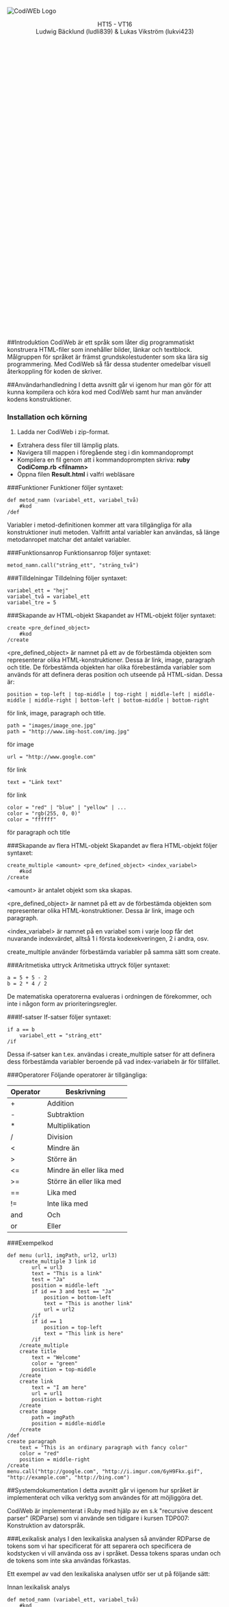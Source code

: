 <br><br>
<br><br>
<br><br>
<br><br>
<br><br>
<br><br>
![CodiWEb Logo](./codiweb.png)
<center>HT15 - VT16</center>
<center>Ludwig Bäcklund (ludli839) & Lukas Vikström (lukvi423)</center>
<br><br>
<br><br>
<br><br>
<br><br>
<br><br>
<br><br>
<br><br>
<br><br>
<br><br>
<br><br>

<!--TOC-->
<br><br>
<br><br>
<br><br>
<br><br>
<br><br>
<br><br>
<br><br>
<br><br>
<br><br>
<br><br>

##Introduktion
CodiWeb är ett språk som låter dig programmatiskt konstruera HTML-filer som innehåller bilder, länkar och textblock. Målgruppen för språket är främst grundskolestudenter som ska lära sig programmering. Med CodiWeb så får dessa studenter omedelbar visuell återkoppling för koden de skriver.

##Användarhandledning
I detta avsnitt går vi igenom hur man gör för att kunna kompilera och köra kod med CodiWeb samt hur man använder kodens konstruktioner.

### Installation och körning 
1. Ladda ner CodiWeb i zip-format.
* Extrahera dess filer till lämplig plats.
* Navigera till mappen i föregående steg i din kommandoprompt
* Kompilera en fil genom att i kommandoprompten skriva: **ruby CodiComp.rb &lt;filnamn&gt;**
* Öppna filen **Result.html** i valfri webläsare

###Funktioner
Funktioner följer syntaxet:

	def metod_namn (variabel_ett, variabel_två)
		#kod
	/def

Variabler i metod-definitionen kommer att vara tillgängliga för alla konstruktioner inuti metoden. Valfritt antal variabler kan användas, så länge metodanropet matchar det antalet variabler.

###Funktionsanrop
Funktionsanrop följer syntaxet:

	metod_namn.call("sträng_ett", "sträng_två")

###Tilldelningar
Tilldelning följer syntaxet:
	
	variabel_ett = "hej"
	variabel_två = variabel_ett
	variabel_tre = 5

###Skapande av HTML-objekt
Skapandet av HTML-objekt följer syntaxet:

	create <pre_defined_object>
		#kod
	/create


&lt;pre_defined_object&gt; är namnet på ett av de förbestämda objekten som representerar olika HTML-konstruktioner. Dessa är link, image, paragraph och title. De förbestämda objekten har olika förebestämda variabler som används för att definera deras position och utseende på HTML-sidan. Dessa är:

	position = top-left | top-middle | top-right | middle-left | middle-middle | middle-right | bottom-left | bottom-middle | bottom-right

för link, image, paragraph och title.

	path = "images/image_one.jpg"
	path = "http://www.img-host.com/img.jpg"

för image

	url = "http://www.google.com" 

för link

	text = "Länk text"

för link

	color = "red" | "blue" | "yellow" | ...
	color = "rgb(255, 0, 0)"
	color = "ffffff"

för paragraph och title

###Skapande av flera HTML-objekt
Skapandet av flera HTML-objekt följer syntaxet:

	create_multiple <amount> <pre_defined_object> <index_variabel>
		#kod
	/create

&lt;amount&gt; är antalet objekt som ska skapas. 

&lt;pre_defined_object&gt; är namnet på ett av de förbestämda objekten som representerar olika HTML-konstruktioner. Dessa är link, image och paragraph.

&lt;index_variabel&gt; är namnet på en variabel som i varje loop får det nuvarande indexvärdet, alltså 1 i första kodexekveringen, 2 i andra, osv.

create_multiple använder förbestämda variabler på samma sätt som create. 

###Aritmetiska uttryck
Aritmetiska uttryck följer syntaxet:
	
	a = 5 + 5 - 2
	b = 2 * 4 / 2

De matematiska operatorerna evalueras i ordningen de förekommer, och inte i någon form av prioriteringsregler. 

###If-satser
If-satser följer syntaxet:
	
	if a == b
		variabel_ett = "sträng_ett"
	/if

Dessa if-satser kan t.ex. användas i create_multiple satser för att definera dess förbestämda variabler beroende på vad index-variabeln är för tillfället.

###Operatorer
Följande operatorer är tillgängliga:

| Operator | Beskrivning              |
|----------|--------------------------|
| +        | Addition                 |
| -        | Subtraktion              |
| *        | Multiplikation           |
| /        | Division                 |
| <        | Mindre än                |
| >        | Större än                |
| <=       | Mindre än eller lika med |
| >=       | Större än eller lika med |
| ==       | Lika med                 |
| !=       | Inte lika med            |
| and      | Och                      |
| or       | Eller                    |

###Exempelkod

	def menu (url1, imgPath, url2, url3)
		create_multiple 3 link id
		    url = url3
		    text = "This is a link"
		    test = "Ja"
		    position = middle-left
		    if id == 3 and test == "Ja"
		        position = bottom-left
		        text = "This is another link"
		        url = url2
		    /if
		    if id == 1
		        position = top-left
		        text = "This link is here"
		    /if
		/create_multiple
		create title
		    text = "Welcome"
		    color = "green"
		    position = top-middle
		/create
		create link
		    text = "I am here"
		    url = url1
		    position = bottom-right
		/create
		create image
		    path = imgPath
		    position = middle-middle
		/create
	/def
	create paragraph
		text = "This is an ordinary paragraph with fancy color"
		color = "red"
		position = middle-right
	/create
	menu.call("http://google.com", "http://i.imgur.com/6yH9Fkx.gif", "http://example.com", "http://bing.com")

##Systemdokumentation
I detta avsnitt går vi igenom hur språket är implementerat och vilka verktyg som användes för att möjliggöra det.

CodiWeb är implementerat i Ruby med hjälp av en s.k "recursive descent parser" (RDParse) som vi använde sen tidigare i kursen TDP007: Konstruktion av datorspråk. 

###Lexikalisk analys
I den lexikaliska analysen så använder RDParse de tokens som vi har specificerat för att separera och specificera de kodstycken vi vill använda oss av i språket. Dessa tokens sparas undan och de tokens som inte ska användas förkastas. 

Ett exempel av vad den lexikaliska analysen utför ser ut på följande sätt:

Innan lexikalisk analys
	
	def metod_namn (variabel_ett, variabel_två)
		#kod
	/def

Efter lexikalisk analys

	["def", "metod_namn", "(", "variabel_ett", ",", "variabel_två", ")", ..., "/", "def"]

###Parsning
I parsnings-steget så använder RDParse de tokens som nu finns tillgängliga för att kunna matcha dem med de regler vi har specificerat i vår BNF-grammatik. Detta bestämmer vilken kod som egentligen ska utföras och i vilken ordning. I varje s.k regel där tokens överensstämmer med det som är specificerat så skapas objekt av olika klasser för att sedan evalueras efter att alla tokens har matchat. Dessa klassobjekt returneras sen uppåt i grammatiken tillbaka till den regeln som matchade först vilket innebär att alla klassobjekt till slut kommer vara del av ett annat objekt. Ett exempel på detta är en simpel tilldelning:


Kodstycke

	variabel_ett = "sträng_ett"

Pseudokod för regelmatchning i RDParse
	
	:begin
		match(:stmt_list)
			match(:stmt)
				match(:construction)
					match(:assignment)
						 match(:var, "=", :value)
						 	Assignment.new(var, value)
	
I detta exempel så skulle Assignment-objektet returneras uppåt till :stmt som då skapar ett Stmt-objekt som innehåller Assignment-objektet. Detta repeteras för :stmt_list som skapar ett Stmt_list-objekt som då innehåller Stmt-objektetet. 


###Exekvering
Varje klass har en eval-funktion som kallas på i slutet av parsningssteget av det Stmt_list-objekt som ligger längst upp i hierarkin av klassobjekt. Dessa eval-funktioner innehåller all kod som faktiskt utför det som behövs för att det till slut ska resultera i en färdig HTML-sida.

###HTML
Det ligger ett antal olika steg bakom det som till slut resulterar i en HTML-sida som innehåller alla objekt som specificerats i koden. Det första steget är att skapa en mall på en tom HTML-sida. Det är på denna mall vi arbetar för att placera alla HTML-objekt. I implementationen så är varje HTML-objekt representerat av ett objekt av klassen Link, Image, Paragraph och Title. Dessa objekt innehåller en s.k pre_tag, end_tag och content. pre_tag och end_tag innehåller start- och sluttaggar för HTML-objektet, t.ex. &lt;img&gt; och &lt;/img&gt; för Image. content innehåller det som ska stå mellan pre_tag och end_tag, i Link's fall är detta texten som är klickbar på HTML-sidan. Alla CSS-egenskaper ligger i en style-tagg inuti pre_tag.

##Grammatik

### Teckenförklaring
| Sym | Innebörd |
|---|----------|
| + | Följt av |
| \| | Eller   |

### BNF

	<begin> ::= <stmt_list>
	<create> ::= "create" + <pre_def_obj> + <stmt_list> + "/" + "create"

	<loop> ::= "create_multiple" + <num> + <pre_def_obj> + <var> + <stmt_list> + "/" + "create_multiple"

	<pre_def_obj> ::= <link>
				    | <paragraph>
				    | <title>
				    | <image>
	   
	<if_stmt> ::= "if" + <expr> + <stmt_list> + "/" + "if"

	<expr> ::= <comp_operation>

	<stmt_list> ::= <stmt_list> + <stmt> 
				  | <stmt>

	<stmt> ::= <loop> 
			 |<construction>	
			 |<operation>
			 |<comp_operation>

	<comp_operation> ::= <comp_operation> + "and" + <comparison>
					   | <comp_operation> + "or" + <comparison>
					   | <comparison>

	<comparison> ::= <var> + <comp_operator> + <value>

	<comp_operator> ::= "=="
					  |"!="
				   	  |">="
					  |"<="
					  |">"
					  |"<"	

	<function> ::= "def" + <func_name> + "(" + <var_list> + ")" + <stmt_list> + "/" + "def"
				 | "def" + <func_name> + <stmt_list> + "/" + "def"

	<function_call> ::= <func_name> + "." + "call" + "(" + <value_list> + ")"	
					  |<func_name> + "." + "call"

	<func_name>  ::= /\w+?/

	<construction> ::= <function_call>
					 | <function>
					 | <loop>
					 | <if_stmt>
					 | <create>
					 | <assignment>

	<assignment> ::= <var> + "=" + <value>	
				   | <var> + "=" + <operation>

	<operation> ::= <num>
				  |	<operation> + <math_operation> + <num>

	<math_operation> ::= "*"
					   | "/"
					   | "+"
					   | "-"

	<value> ::= <num>
			  | <string>
			  | <var>

	<string> ::= /".+"/	

	<var_list> ::= <var>
				 | <var_list> + "," + <var>

	<value_list> ::= <value_list> + "," + <value>
				   | <value>

	<var> ::= <pre_def_var>
		    | /\w+?/

	<num> ::= Integer

	<pre_def_var> ::= "url"
					| "text"
					| "path"
					| "color"
					| "position"
					| "bottom-left"
					| "bottom-middle"
					| "bottom-right"
					| "middle-left"
					| "middle-middle"
					| "middle-right"
					| "top-left"
					| "top-middle"
					| "top-right"


##Reflektion
Under projektets gång hade vi ett antal problem som resulterade i ett långsammare arbetsflöde under vissa perioder. Den allmänna principen av vad vårt språk skulle göra var väldigt klart för oss, men hur detta skulle översättas till kod samt hur det skulel samarbeta med RDParse var något av ett pussel för oss. För att försöka underlätta detta började vi med att implementera grundläggande grammatik till språket. Om vi kollar tillbaka på den grammatiken nu så ser man en del förändringar som skett under utvecklingens gång. Flera gånger i projektet bestämde vi oss för att gå tillbaka och ändra på strukturen eller grunden vars element i språket är byggda på, grammatiken var inget undantag även om det inte krävdes större förändringar. 

När grammatiken såg acceptabel ut så började vi arbeta med variabler och variabeltilldelning. Vid denna tidpunkt insåg vi att vi var väldigt osäkra på hur våra klasser skulle se ut, och när vi kallar på dessa klasser från grammatiken. I tidigare arbeten inom RDParse hade vi inte använt oss utav klasser utan istället byggt logiken direkt i grammatiken. För att förstå oss på hur detta skulle gå till behövde vi testa ett antal olika lösningar och struktureringssätt för att sedan komma till en slutsats. 

Sakta men säkert började våra klasser ta form, och vi kunde börja satsa på att utveckla kärnelementen i språket, nämligen create, och create_multiple. Hur indatan skulle nå dessa operationer var vi osäkra på, och vi ändrade på vår lösning ett antal gånger under utvecklingen. Vi bytte bl.a. mellan att create eller pre_def_obj skulle ta hand om indatan, tills vi till slut beslöt för pre_def_obj. För oss var det dock ett viktigt steg att behöva tänka om, det gjorde det lättare att se fördelar samt nackdelar med olika strukterer även om det var tröttsamt.

Framåt slutet när våra kärnfunktioner existerade insåg vi att vi borde tänka om hur vi lagrar variablerna från de olika operationerna, och vi bestämde oss för att göra grundläggande scoping. Denna förändring innebar en omstrukturering av flertal klasser, och var en lång process fylld av irriterande error meddelanden. Efter denna övergång från vanlig lista till grundläggande scoping med hashning så insåg vi att detta var något som hade underlättat om vi gjorde det lite tidigare under utvecklingen. 

Under projektets gång lärde vi oss en hel del om hur ett programmeringsspråk kan vara uppbyggt, och problem som kan uppstå om man inte tänker igenom saker innan man utför dem. CodiWeb är dessutom ett väldigt specifikt språk vilket innebär att det inte riktigt fanns något vi kunde gå efter, utan vi behövde lista ut det mesta själva genom att försöka, misslyckas och sedan tänka om.

I överlag är vi relativt nöjda med slutresultatet men med vi önskar att vi hade mer tid för kunna implementera mer avancerade HTML-objekt. Några saker vi skulle vilja implementera är knappar som man kan klicka på för att förändra utseendet på HTML-sidan, t.ex. bakgrundsfärgen. HTML divs är också något vi skulle vilja implementera för att kunna arbeta på flera objekt samtidigt.

##Kod

###CodiComp.rb

	require_relative 'CodiGrammar.rb'
	puts ARGV[0]
	if ARGV[0]
	  CodiWeb.new(ARGV[0]).go
	else
	  puts "Missing file argument"
	end

###CodiGrammar.rb

	require_relative "parse.rb"
	require_relative "CodiLogic.rb"
	class CodiWeb
	  attr_accessor :variable_list

	  def initialize(file)
	    @file = file
	    @ruleparser = Parser.new("CodiWeb") do
	      token(/\s/)
	      token(/\d+/) { |x| x.to_i }
	      token(/(\w+-\w+|\w+|"{1}.+?"{1})/) { |x| x }
	      token(/(==|<=|>=|<|>|!=)/) { |x| x }
	      token(/./) { |x| x }

	      start :begin do
	        match(:stmt_list) { |a| a.eval }
	      end


	      rule :create do
	        match("create", :pre_def_obj, :stmt_list, "/", "create") { |_, a, b| Create.new(a, b) }
	      end

	      rule :loop do
	        match("create_multiple", :num, :pre_def_obj, :var, :stmt_list, "/", "create_multiple") { |_, a, b, c, d, _| Create_Multiple.new(a, b, c, d) }
	      end

	      rule :pre_def_obj do
	        match("link") { |_| Link.new() }
	        match("paragraph") { |_| Paragraph.new }
	        match("title") { |_| Title.new }
	        match("image") { |_| Image.new() }
	      end

	      rule :if_stmt do
	        match("if", :expr, :stmt_list, "/", "if") {|_, a, b, _| If.new(a, b)}
	      end

	      rule :expr do
	        match(:comp_operation) { |a| a }
	      end

	      rule :stmt_list do
	        match(:stmt_list, :stmt){ |a, b| Stmt_list.new(a, b) }
	        match(:stmt) {|a| Stmt.new(a) }
	      end

	      rule :stmt do
	        match(:loop) { |a| a }
	        match(:construction) { |a| a }
	        match(:operation) { |a| a }
	        match(:comp_operation) { |a| a }
	      end

	      rule :comp_operation do
	        match(:comp_operation, "and", :comparison) { |a, b, c| ExtComparison.new(a, b, c) }
	        match(:comp_operation, "or", :comparison) { |a, b, c| ExtComparison.new(a, b, c) }
	        match(:comparison) { |a| a }
	      end

	      rule :comparison do
	        match(:var, :comp_operator, :value) { |a, b, c| Comparison.new(a, b, c) }
	      end

	      rule :comp_operator do
	        match("==") { |a| a }
	        match("!=") { |a| a }
	        match(">=") { |a| a }
	        match("<=") { |a| a }
	        match(">") { |a| a }
	        match("<") { |a| a }
	      end

	      rule :function do
	        match("def", :func_name, "(", :var_list, ")", :stmt_list, "/", "def") { |_, a, _, b, _, c| Function.new(a, c, b) }
	        match("def", :func_name, :stmt_list, "/", "def") { |_, a, b| Function.new(a, b) }
	      end

	      rule :func_name do
	        match(/\w+?/) { |a| a }
	      end

	      rule :function_call do
	        match(:func_name, ".", "call", "(", :value_list, ")") { |a, _, _, _, b|  FunctionCall.new(a, b) }
	        match(:func_name, ".", "call") { |a, _, _| FunctionCall.new(a) }
	      end
	      rule :construction do
	        match(:function_call) { |a| a }
	        match(:function) { |a| a }
	        match(:loop) { |a| a }
	        match(:if_stmt) { |a| a }
	        match(:create) { |a| a }
	        match(:assignment){|a| a}
	      end

	      rule :assignment do
	        match(:var, "=", :value) { |var, _, value| Assignment.new(var, value) }
	        match(:var, "=", :operation) { |a, _, b| Assignment.new(a, b) }
	      end

	      rule :operation do
	        match(:num) { |a| a }
	        match(:operation, :math_operation, :num) { |a, b, c| Operation.new(a, b, c) }
	      end

	      rule :math_operation do
	        match("*") { |a| Multiplier.new }
	        match("/") { |a| Divider.new }
	        match("+") { |a| Adder.new }
	        match("-") { |a| Subtractor.new }
	      end

	      rule :value do
	        match(:num) { |a| a }
	        match(:string) {|a| a }

	        match(:var){|a| a }
	      end

	      rule :string do
	        match(/".+"/) {|a| a }
	      end
	      rule :var_list do
	        match(:var) { |a| a }
	        match(:var_list, ",", :var) { |a, _, b| MultVar.new(b, a) }
	      end
	      rule :value_list do
	        match(:value_list, ",", :value) { |a, _, b| MultVar.new(b, a) }
	        match(:value) { |a| a }
	      end
	      rule :var do
	        match(:pre_def_var) {|a| a }
	        match(/\w+?/) {|a| Var.define(a) }
	      end

	      rule :pre_def_var do
	        match("url") { |a| Url.new(a) }
	        match("text") { |a| Text.new(a) }
	        match("path") { |a| Path.new(a) }
	        match("color") { |a| Color.new(a) }
	        match("position") { |a| Position.new(a) }
	        match("bottom-left") { "left:5%;top:60%;" }
	        match("bottom-middle") { "left:35%;top:30%;" }
	        match("bottom-right") { "left:75%;top:60%;" }
	        match("middle-left") { "left:5%;top:30%;" }
	        match("middle-middle") { "left:35%;top:30%;" }
	        match("middle-right") { "left:75%;top:30%;" }
	        match("top-left") { "left:5%;top:5%;" }
	        match("top-middle") { "left:35%;top:5%;" }
	        match("top-right") { "left:75%;top:5%;" }
	      end

	      rule :num do
	        match(Integer) { |a| a }
	      end

	    end

	  end

	  def go
	    block = ""
	    File.foreach(@file) do |line|
	      p line
	      block += line
	    end
	    puts "CodiWeb Constructed the file => #{@ruleparser.parse block}"
	  end

	end

###CodiLogic.rb

	require 'rubygems'
	@@html = nil

	class Begin
	  attr_reader :html, :css

	  def initialize()
	    @htmlname = "Result.html"
	    @@html = File.new("Result.html", "w")
	    IO.copy_stream('template.html', @htmlname)
	    return @@html
	  end

	  def html
	    return @htmlname
	  end
	end
	@@html = Begin.new().html()
	class VariableList
	  attr_reader :list

	  def initialize()
	    @list = [{}]
	  end

	  def add(var)
	    @list[@@scope_counter][var.name] = var.value
	    @list
	  end

	  def increase()
	    if @@scope_counter == 0
	      @list << {}
	      @@scope_counter = @list.length - 1
	    end
	  end

	  def clear()
	    @list[@@scope_counter].clear()
	  end

	  def findValue(var)
	    @list.each do |varObj|
	      if varObj.name == var
	        return varObj.value
	      end
	    end
	    return false
	  end

	  def findVar(var)
	    @list.each do |varObj|
	      if varObj.name == var
	        return varObj
	      end
	    end
	    return false
	  end
	end

	@@variableList = VariableList.new()
	@@scope_counter = 0

	class MultVar
	  def initialize(var, multvar = nil)
	    @var = var
	    @varlist = multvar if multvar
	    @variables = []
	  end

	  def eval()
	    @varlist.eval if @varlist
	    @var.eval
	  end

	  def variables()
	    @variables.clear
	    if @varlist.class == MultVar
	      @variables += @varlist.variables
	    else
	      @variables << @varlist
	    end
	    if @var.class == MultVar
	      @variables += @var.variables
	    else
	      @variables << @var
	    end
	    @variables.reverse
	  end
	end
	class Var
	  attr_reader :value, :name, :type

	  def initialize(name)
	    @name = name
	    @value = nil
	    @type = nil
	  end

	  def variables
	    return [self]
	  end

	  def Var.define(name)
	    var = @@variableList.list[@@scope_counter][name]
	    if var
	      return var
	    else
	      Var.new(name)
	    end

	  end

	  def update(value)
	    @value = value
	    @type= value.class
	  end

	  def eval()
	    return self
	  end

	  def print
	    return @value
	  end
	end
	class Url < Var
	  def update(value)
	    if value.class == String
	      @type = "pre_def_var"
	      @value = 'href= '+ value
	    elsif value.class == List
	      @type = "pre_def_var"
	      @value = value
	    end

	  end

	  def Url.define(name)
	    url = @@variableList.list[@@scope_counter][name]
	    if url
	      return url
	    else
	      Url.new(name)
	    end
	  end
	end

	class Text < Var
	  def update(value)
	    @type = "text"
	    value.gsub!(/\"/, "")
	    @value = value
	  end
	end
	class Create
	  attr_reader :value

	  def initialize(obj, stmt_list)
	    @value = obj
	    @obj = obj
	    @stmt_list = stmt_list
	  end

	  def eval
	    scope_before = @@scope_counter
	    @@variableList.increase
	    scope_after = @@scope_counter
	    @stmt_list.eval
	    @obj.update(@stmt_list)
	    @obj.eval()
	    @@scope_counter = 0 if scope_before != scope_after
	    @stmt_list
	  end

	  def variables
	    @stmt_list.variables
	  end
	end

	class Stmt_list
	  attr_reader :variables

	  def initialize(obj, stmt_list = nil)
	    @stmt = obj
	    @stmt_list = stmt_list
	    @variables = []
	  end

	  def eval()
	    @stmt.eval() unless @stmt.class == Function
	    stmtVariables = retrieve_values(@stmt.variables)
	    if @stmt_list
	      @stmt_list.eval unless @stmt_list.class == Function
	    end
	    true
	  end

	  def retrieve_values(stmt_list)
	    variables = []
	    if stmt_list.class == Array
	      stmt_list.each { |x| variables << x }
	    else
	      variables << stmt_list
	    end
	    return variables
	  end

	  def reset_values()
	    @variables.clear
	  end

	end

	class Stmt
	  attr_reader :variables

	  def initialize(obj)
	    @stmt = obj
	    @variables = []
	  end

	  def eval()
	    @stmt.eval() unless @stmt.class == Function
	    retrieve_values(@stmt.variables)
	    true
	  end

	  def retrieve_values(stmt_list)
	    variables = []
	    variables << stmt_list
	    return variables
	  end

	  def reset_values()
	    @variables.clear
	  end

	end
	class Assignment
	  attr_reader :value

	  def initialize(var, value)
	    @var = var
	    @value = value
	  end

	  def eval()
	    if @value.class == Var
	      @var.update(@@variableList.list[@@scope_counter][@value.name])
	    elsif @value.class == String
	      @var.update(@value)
	    elsif @value.class == Operation
	      @var.update(@value.eval)
	    else
	      @var.update(@value)
	    end
	    @@variableList.add(@var)
	    @var
	  end

	  def variables
	    return [@var]
	  end
	end

	class Predefined_object
	  def initialize()
	    @content = ""
	    @htmlpage = File.open(@@html)
	    @css = 'style='
	    @html = ""
	    @stmt_list = nil
	  end

	  def add_css(value)
	    @css += value
	  end

	  def add_html(value)
	    @html += value
	  end

	  def add_content(value)
	    @content += value
	  end

	  def eval()
	    l = @@variableList.list[@@scope_counter]
	    l.each do |key, value|
	      if @attributes.has_key?(key)
	        add_css(value) if @attributes[key] == "css"
	        add_html(value) if @attributes[key] == "html"
	        add_content(value) if @attributes[key] == "content"
	      end
	    end
	    build
	    true
	  end

	  def build()
	    final = @pre_tag.insert(-2, +" " + @html+ " " + @css) + @content + @end_tag
	    fil = File.open(@@html)
	    read = fil.read
	    topSpan = findWriteLoc(read)
	    temp = (read).insert(topSpan, "\n"+final)
	    File.write(@@html, temp)
	    fil.close
	  end

	  def update(stmt_list)
	    @stmt_list = stmt_list
	  end

	  def findWriteLoc(string)
	    body_index = string.index("<body>")
	    if body_index
	      return body_index + 6
	    else
	      raise Exception.new("Invalid Template file, make sure <body> is included")
	    end
	  end
	end

	class Link < Predefined_object
	  def initialize
	    super
	    @attributes = {"url" => "html", "position" => "css", "text" => "content"}
	    @pre_tag = "<a >"
	    @end_tag = "</a>"
	  end

	  def clone
	    Link.new()
	  end
	end


	class Image < Predefined_object
	  def initialize
	    super
	    @attributes = {"path" => "html", "position" => "css"}
	    @pre_tag = "<img >"
	    @end_tag = "</img>"
	  end

	  def clone
	    Image.new()
	  end
	end

	class Paragraph < Predefined_object
	  def initialize
	    super
	    @attributes = {"text" => "content", "position" => "css", "color" => "css"}
	    @pre_tag = "<p >"
	    @end_tag = "</p>"
	  end

	  def clone
	    Paragraph.new
	  end
	end

	class Title < Predefined_object
	  def initialize
	    super
	    @attributes = {"text" => "content", "position" => "css", "color" => "css"}
	    @pre_tag = "<h1 >"
	    @end_tag = "</h1>"
	  end

	  def clone
	    Title.new
	  end
	end
	class Path < Var
	  def update(value)
	    @type = "pre_def_var"
	    @value = "src=" + value
	  end

	  def Path.define(name)
	    var = @@variableList.list[@@scope_counter][name]
	    if var
	      return var
	    else
	      Path.new(name)
	    end
	  end
	end

	class If
	  def initialize(expr, stmt_list)
	    @expr = expr
	    @stmt_list = stmt_list
	    @comparison_return = false
	  end

	  def eval()
	    @comparison_return = @expr.eval
	    if @comparison_return
	      @stmt_list.eval
	    else
	      @expr
	    end
	  end

	  def variables
	    if @comparison_return
	      @stmt_list.variables
	    else
	      []
	    end
	  end
	end

	class Comparison
	  def initialize(var, comp_oper, value)
	    @var = var
	    @comp_oper = comp_oper
	    @value = value
	  end

	  def eval
	    var = @@variableList.list[@@scope_counter][@var.name]
	    if var
	      if @comp_oper == "=="
	        return var == @value
	      elsif @comp_oper == "!="
	        return var != @value
	      elsif @comp_oper == ">="
	        return var >= @value
	      elsif @comp_oper == ">"
	        return var > @value
	      elsif @comp_oper == "<="
	        return var <= @value
	      elsif @comp_oper == "<"
	        return var < @value
	      end
	    end
	  else
	    raise Exception.new("Undeclared Variable #{@var.name}")
	  end
	end
	class ExtComparison
	  def initialize(comp, comp_oper, comp2)
	    @comp_one = comp2
	    @extender = comp_oper
	    @comp_list = comp
	  end

	  def eval
	    if @extender == "or"
	      expr1 = @comp_one.eval
	      expr2 = @comp_list.eval
	      bool = expr1 || expr2
	      return bool
	    end
	    if @extender == "and"
	      expr1 = @comp_one.eval
	      expr2 = @comp_list.eval
	      bool = expr1 && expr2
	      return bool
	    end
	  end
	end

	class Create_Multiple
	  def initialize(number, obj, var, stmt_list)
	    @obj = obj
	    @times = number
	    @obj_list = []
	    @var = var
	    @stmt_list = stmt_list
	  end

	  def eval
	    scope_before = @@scope_counter
	    @@variableList.increase
	    scope_after = @@scope_counter
	    obj_amount = @times
	    obj_amount.times do
	      @obj_list << @obj.clone
	    end
	    rawStmt = @stmt_list
	    @obj_list.each_with_index do |obj, index|
	      @stmt_list = rawStmt
	      variable = Assignment.new(@var, index+1)
	      variable.eval
	      @stmt_list.eval
	      obj.update(@stmt_list)
	      obj.eval()
	    end
	    @@scope_counter = 0 if scope_before != scope_after
	    return true
	  end

	  def variables
	    @stmt_list.variables
	  end
	end

	class Position < Var
	  def update(value)
	    @type = "css"
	    @value = "position:absolute;#{value}"
	  end
	end


	class Color < Var
	  def update(value)
	    @type = "css"
	    value.gsub!(/\"/, "")
	    @value = "color:#{value};"
	  end
	end

	class Function
	  attr_reader :name, :status, :variables, :value

	  def initialize(name, stmt_list, varlist = nil)
	    @name = name
	    @stmt_list = stmt_list
	    @variables = varlist
	    @value = self
	    @@variableList.add(self)
	    true
	  end

	  def variables
	    return @variables.variables if @variables
	    return [] if not @variables
	  end

	  def eval
	    @stmt_list.eval
	  end
	end

	class FunctionCall
	  def initialize(name, varlist = nil)
	    @name = name
	    @varlist = varlist if varlist
	  end

	  def eval
	    l = @@variableList.list[@@scope_counter]
	    @@variableList.increase
	    l.clone.each do |key, value|
	      if key == @name
	        function_variables = l[key]
	        if (@varlist && function_variables) && @varlist.variables.length == function_variables.variables.length
	          @varlist.variables.each_with_index do |x, i|
	            Assignment.new(function_variables.variables[i], x).eval
	          end
	        elsif not @varlist

	        elsif @varlist.variables.length != function_variables.variables.length
	          raise Exception.new("Wrong number of arguments for function #{function_variables.name}")
	        end
	        return function_variables.eval
	      end
	    end
	  end
	end

	class Operation
	  attr_reader :variables

	  def initialize(operation, math_operation, value)
	    @value, @math_operation, @operation = value, math_operation, operation
	    @variables = []
	  end

	  def variables
	    @variables << @value
	    if @math_operation
	      @variables << @math_operation
	    end
	    if @operation
	      @variables += @operation.variables if @operation.class == Operation
	      @variables << @operation if @operation.class == Fixnum
	    end
	    return @variables
	  end

	  def eval
	    variables()
	    @math_operation.set_values(@operation.eval, @value) if @operation.class == Operation
	    @math_operation.set_values(@operation, @value) if @operation.class == Fixnum || @operation.class == Float
	    @math_operation.eval
	  end
	end

	class MathExpr
	  def initialize
	    @l_h = nil
	    @r_h = nil
	  end

	  def set_values(l_h, r_h)
	    @l_h, @r_h = l_h, r_h
	  end
	end

	class Multiplier < MathExpr
	  def eval
	    return @l_h * @r_h
	  end
	end

	class Divider < MathExpr
	  def eval
	    return @l_h / @r_h
	  end
	end

	class Adder < MathExpr
	  def eval
	    return @l_h + @r_h
	  end
	end

	class Subtractor < MathExpr
	  def eval
	    return @l_h - @r_h
	  end
	end